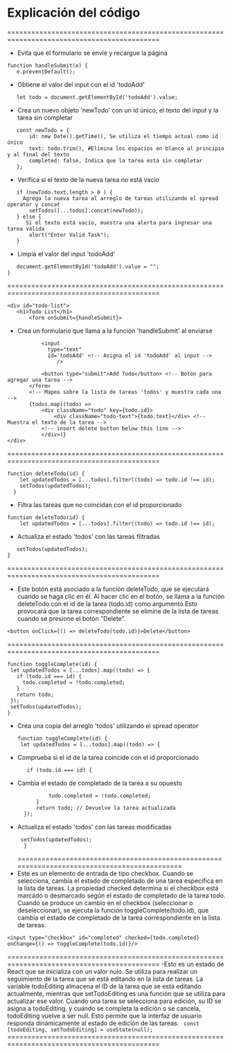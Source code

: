 # Explicación del código 
============================================================================================
- Evita que el formulario se envíe y recargue la página
 ```
function handleSubmit(e) {
    e.preventDefault();
```

- Obtiene el valor del input con el id 'todoAdd'
 ```
    let todo = document.getElementById('todoAdd').value;
```

- Crea un nuevo objeto 'newTodo' con un id único, el texto del input y la tarea sin completar
 ```
    const newTodo = {
        id: new Date().getTime(), Se utiliza el tiempo actual como id único
        text: todo.trim(), #Elimina los espacios en blanco al principio y al final del texto
        completed: false, Indica que la tarea está sin completar
    };
 ```

 - Verifica si el texto de la nueva tarea no está vacío
 ```
    if (newTodo.text.length > 0 ) {
      Agrega la nueva tarea al arreglo de tareas utilizando el spread operator y concat
        setTodos([...todos].concat(newTodo));
    } else {
       Si el texto está vacío, muestra una alerta para ingresar una tarea válida
        alert("Enter Valid Task");
    }
 ```
- Limpia el valor del input 'todoAdd'
 ```
    document.getElementById('todoAdd').value = "";
}
 ```
============================================================================================
 ```
<div id="todo-list">
    <h1>Todo List</h1>
        <form onSubmit={handleSubmit}>
 ```

- Crea un formulario que llama a la función 'handleSubmit' al enviarse 
 ```
            <input
              type="text"
              id='todoAdd' <!-- Asigna el id 'todoAdd' al input -->
                 />
 ```
 ```
            <button type="submit">Add Todo</button> <!-- Botón para agregar una tarea -->
        </form>
        <!-- Mapea sobre la lista de tareas 'todos' y muestra cada una -->
        {todos.map((todo) =>
            <div className="todo" key={todo.id}>
                <div className="todo-text">{todo.text}</div> <!-- Muestra el texto de la tarea -->
            <!-- insert delete button below this line -->
            </div>)}
</div>
 ```
============================================================================================
```
function deleteTodo(id) {
    let updatedTodos = [...todos].filter((todo) => todo.id !== id);
    setTodos(updatedTodos);
  }
  ```
 - Filtra las tareas que no coincidan con el id proporcionado
```
function deleteTodo(id) {
    let updatedTodos = [...todos].filter((todo) => todo.id !== id);
```
 - Actualiza el estado 'todos' con las tareas filtradas
 ```
    setTodos(updatedTodos);
}
```
============================================================================================
- Este botón está asociado a la función deleteTodo, que se ejecutará cuando se haga clic en él.
  Al hacer clic en el botón, se llama a la función deleteTodo con el id de la tarea (todo.id)
  como argumento.Esto provocará que la tarea correspondiente se elimine de
  la lista de tareas cuando se presione el botón "Delete".
```
<button onClick={() => deleteTodo(todo.id)}>Delete</button>
```
============================================================================================
   ```
function toggleComplete(id) {
    let updatedTodos = [...todos].map((todo) => {
      if (todo.id === id) {
        todo.completed = !todo.completed;
      }
      return todo;
    });
    setTodos(updatedTodos);
  }
   ```
 - Crea una copia del arreglo 'todos' utilizando el spread operator
   ```
   function toggleComplete(id) {
    let updatedTodos = [...todos].map((todo) => {
   ```
 - Comprueba si el id de la tarea coincide con el id proporcionado
     ```
        if (todo.id === id) {
     ```
- Cambia el estado de completado de la tarea a su opuesto
  ```
            todo.completed = !todo.completed;
        }
        return todo; // Devuelve la tarea actualizada
    });
    ```
 - Actualiza el estado 'todos' con las tareas modificadas
   ```
    setTodos(updatedTodos);
     }
    ```
   ============================================================================================
  - Este es un elemento de entrada de tipo checkbox. Cuando se selecciona, cambia el estado de
    completado de una tarea específica en la lista de tareas. La propiedad checked determina
    si el checkbox está marcado o desmarcado según el estado de completado de la tarea todo.
    Cuando se produce un cambio en el checkbox (seleccionar o deseleccionar), se ejecuta la
    función toggleComplete(todo.id), que cambia el estado de completado de la tarea correspondiente
    en la lista de tareas.
  ```
 <input type="checkbox" id="completed" checked={todo.completed} onChange={() => toggleComplete(todo.id)}/>
  ```
   ============================================================================================
  -Esto es un estado de React que se inicializa con un valor nulo. Se utiliza para realizar un 
  seguimiento de la tarea que se está editando en la lista de tareas. La variable todoEditing 
  almacena el ID de la tarea que se está editando actualmente, mientras que setTodoEditing es 
  una función que se utiliza para actualizar ese valor. Cuando una tarea se selecciona para 
  edición, su ID se asigna a todoEditing, y cuando se completa la edición o se cancela, todoEditing
  vuelve a ser null. Esto permite que la interfaz de usuario responda dinámicamente al estado de 
  edición de las tareas.
    ``` 
    const [todoEditing, setTodoEditing] = useState(null);
    ```
     ============================================================================================
     

